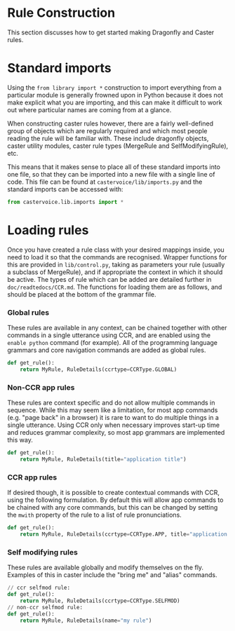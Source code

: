 # Rule Construction

This section discusses how to get started making Dragonfly and Caster rules.

# Standard imports
Using the `from library import *` construction to import everything from a particular module is generally frowned upon in Python because it does not make explicit what you are importing, and this can make it difficult to work out where particular names are coming from at a glance.

When constructing caster rules however, there are a fairly well-defined group of objects which are regularly required and which most people reading the rule will be familiar with. These include dragonfly objects, caster utility modules, caster rule types (MergeRule and SelfModifyingRule), etc.

This means that it makes sense to place all of these standard imports into one file, so that they can be imported into a new file with a single line of code. This file can be found at `castervoice/lib/imports.py` and the standard imports can be accessed with:
```python
from castervoice.lib.imports import *
```

# Loading rules
Once you have created a rule class with your desired mappings inside, you need to load it so that the commands are recognised. Wrapper functions for this are provided in `lib/control.py`, taking as parameters your rule (usually a subclass of MergeRule), and if appropriate the context in which it should be active. The types of rule which can be added are detailed further in `doc/readtedocs/CCR.md`. The functions for loading them are as follows, and should be placed at the bottom of the grammar file.

### Global rules
These rules are available in any context, can be chained together with other commands in a single utterance using CCR, and are enabled using the `enable python` command (for example). All of the programming language grammars and core navigation commands are added as global rules.
```python
def get_rule():
    return MyRule, RuleDetails(ccrtype=CCRType.GLOBAL)
```

### Non-CCR app rules
These rules are context specific and do not allow multiple commands in sequence. While this may seem like a limitation, for most app commands (e.g. "page back" in a browser) it is rare to want to do multiple things in a single utterance. Using CCR only when necessary improves start-up time and reduces grammar complexity, so most app grammars are implemented this way.
```python
def get_rule():
    return MyRule, RuleDetails(title="application title")
```

### CCR app rules
If desired though, it is possible to create contextual commands with CCR, using the following formulation. By default this will allow app commands to be chained with any core commands, but this can be changed by setting the `mwith` property of the rule to a list of rule pronunciations.
```python
def get_rule():
    return MyRule, RuleDetails(ccrtype=CCRType.APP, title="application title")
```

### Self modifying rules
These rules are available globally and modify themselves on the fly. Examples of this in caster include the "bring me" and "alias" commands.
```python
// ccr selfmod rule:
def get_rule():
    return MyRule, RuleDetails(ccrtype=CCRType.SELFMOD)
// non-ccr selfmod rule:
def get_rule():
    return MyRule, RuleDetails(name="my rule")
```